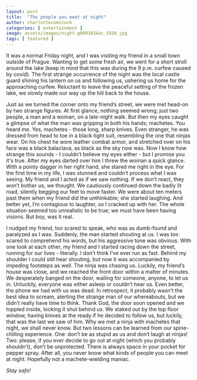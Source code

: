 ```yaml
---
layout: post
title:  "The people you meet at night"
author: charlottecomstock
categories: [ entertainment ]
image: assets/images/night-g8991034ac_1920.jpg
tags: [ featured ]
---
```

 
 It was a normal Friday night, and I was visiting my friend in a small town outside of Prague. Wanting to get some fresh air, we went for a short stroll around the lake (keep in mind that this was during the 9 p.m. curfew caused by covid).  The first strange occurrence of the night was the local castle guard shining his lantern on us and following us, ushering us home for the approaching curfew. Reluctant to leave the peaceful setting of the frozen lake, we slowly made our way up the hill back to the house. 
 
  Just as we turned the corner onto my friend’s street, we were met head-on by two strange figures. At first glance, nothing seemed wrong; just two people, a man and a woman, on a late-night walk. But then my eyes caught a glimpse of what the man was gripping in both his hands; machetes. You heard me. Yes, machetes - those long, sharp knives. Even stranger, he was dressed from head to toe in a black tight suit, resembling the one that ninjas wear. On his chest he wore leather combat armor, and stretched over on his face was a black balaclava, as black as the sky now was.  Now I know how strange this sounds - I couldn’t believe my eyes either - but I promise you it's true. After my eyes darted over him I threw the woman a quick glance. With a pointy dagger in her right hand, she stared me right in the eye. For the first time in my life, I was stunned and couldn’t process what I was seeing.  My friend and I acted as if we saw nothing. If we don’t react, they won’t bother us, we thought. We cautiously continued down the badly lit road, silently begging our feet to move faster. We were about ten meters past them when my friend did the unthinkable; she started laughing. And better yet, I’m contagious to laughter, so I cracked up with her. The whole situation seemed too unrealistic to be true; we must have been having visions. But boy, was it real. 

 I nudged my friend, too scared to speak, who was as dumb-found and paralyzed as I was. Suddenly, the man started shouting at us. I was too scared to comprehend his words, but his aggressive tone was obvious. With one look at each other, my friend and I started racing down the street, running for our lives - literally. I don’t think I’ve ever run as fast. Behind my shoulder I could still hear shouting, but now it was accompanied by impeding footsteps as well. The ninja was chasing us. 
Luckily, my friend’s house was close, and we reached the front door within a matter of minutes. We desperately banged on the door, wailing for someone, anyone, to let us in. Unluckily, everyone was either asleep or couldn’t hear us. Even better, the phone we had with us was dead. In retrospect, it probably wasn’t the best idea to scream, alerting the strange man of our whereabouts, but we didn’t really have time to think. Thank God, the door soon opened and we toppled inside, locking it shut behind us. We staked out by the top floor window, having knives at the ready if he decided to follow us, but luckily, that was the last we saw of him.
Why we met a ninja with machetes that night, we shall never know. But two lessons can be learned from our spine-chilling experience. One: don’t be as stupid as us and don’t laugh at ninjas! Two: please, if you ever decide to go out at night (which you probably shouldn’t), don’t be unprotected. There is always space in your pocket for pepper spray. After all, you never know what kinds of people you can meet at night. Hopefully not a machete-wielding maniac. 

*Stay safe!*


